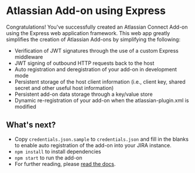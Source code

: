 # Atlassian Add-on using Express

Congratulations! You've successfully created an Atlassian Connect Add-on using the Express web application framework. This web app greatly simplifies the creation of Atlassian Add-ons by simplifying the following:

* Verification of JWT signatures through the use of a custom Express middleware
* JWT signing of outbound HTTP requests back to the host
* Auto registration and deregistration of your add-on in development mode
* Persistent storage of the host client information (i.e., client key, shared secret and other useful host information)
* Persistent add-on data storage through a key/value store
* Dynamic re-registration of your add-on when the atlassian-plugin.xml is modified

## What's next?

* Copy `credentials.json.sample` to `credentials.json` and fill in the blanks to enable auto registration of the add-on into your JIRA instance.
* `npm install` to install dependencies
* `npm start` to run the add-on
* For further reading, please [read the docs](https://bitbucket.org/atlassian/atlassian-connect-express/src/master/README.md#markdown-header-install-dependencies).
